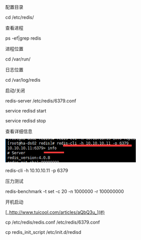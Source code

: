 配置目录

cd /etc/redis/

查看进程

ps -ef\|grep redis

进程位置

cd /var/run/

日志位置

cd /var/log/redis

启动/关闭

redis-server /etc/redis/6379.conf

service redisd start

service redisd stop

查看详细信息

![](/assets/redis1.png)

redis-cli -h 10.10.10.11 -p 6379

压力测试

redis-benchmark -t set -c 20 -n 1000000 -r 100000000

开机启动

[_http://www.tuicool.com/articles/aQbQ3u_](#)

cp /etc/redis/redis.conf /etc/redis/6379.conf

cp redis\_init\_script /etc/init.d/redisd



